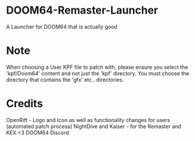 # DOOM64-Remaster-Launcher
A Launcher for DOOM64 that is actually good

# Note
When choosing a User KPF file to patch with, please ensure you select the 'kpf/Doom64' content and not just the 'kpf' directory.
You must choose the directory that contains the 'gfx' etc..  directories.

# Credits
OpenRift - Logo and Icon as well as functionality changes for users (automated patch process)
NightDive and Kaiser - for the Remaster and KEX <3
DOOM64 Discord
